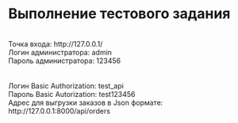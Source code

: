 # Выполнение тестового задания
<br />
Точка входа: http://127.0.0.1/<br />
Логин администратора: admin<br/>
Пароль администратора: 123456<br />
<br />
<br />
Логин Basic Authorization: test_api<br />
Пароль Basic Autorization: test123456<br />
Адрес для выгрузки заказов в Json формате: http://127.0.0.1:8000/api/orders<br />
<br />
